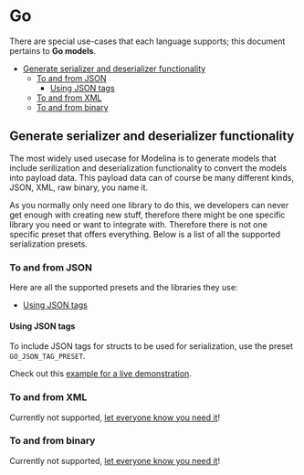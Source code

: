 # Go
There are special use-cases that each language supports; this document pertains to **Go models**.

<!-- toc is generated with GitHub Actions do not remove toc markers -->

<!-- toc -->

- [Generate serializer and deserializer functionality](#generate-serializer-and-deserializer-functionality)
  * [To and from JSON](#to-and-from-json)
    + [Using JSON tags](#using-json-tags)
  * [To and from XML](#to-and-from-xml)
  * [To and from binary](#to-and-from-binary)

<!-- tocstop -->

## Generate serializer and deserializer functionality

The most widely used usecase for Modelina is to generate models that include serilization and deserialization functionality to convert the models into payload data. This payload data can of course be many different kinds, JSON, XML, raw binary, you name it.

As you normally only need one library to do this, we developers can never get enough with creating new stuff, therefore there might be one specific library you need or want to integrate with. Therefore there is not one specific preset that offers everything. Below is a list of all the supported serialization presets. 

### To and from JSON
Here are all the supported presets and the libraries they use: 

- [Using JSON tags](#using-json-tags) 

#### Using JSON tags 

To include JSON tags for structs to be used for serialization, use the preset `GO_JSON_TAG_PRESET`.

Check out this [example for a live demonstration](../../examples/go-generate-json-tags).

### To and from XML
Currently not supported, [let everyone know you need it](https://github.com/asyncapi/modelina/issues/new?assignees=&labels=enhancement&template=enhancement.md)!

### To and from binary
Currently not supported, [let everyone know you need it](https://github.com/asyncapi/modelina/issues/new?assignees=&labels=enhancement&template=enhancement.md)!
